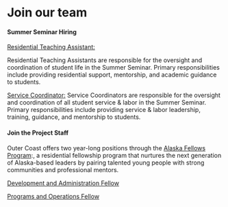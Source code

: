 # Join our team

#### Summer Seminar Hiring


[Residential Teaching Assistant:](https://docs.google.com/document/d/1yEze_z8bmGGj1oG9fsLikLWs4oEw905Rf03x8HfPNT0/edit)

Residential Teaching Assistants are responsible for the oversight and coordination of student life in the Summer Seminar. Primary responsibilities include providing residential support, mentorship, and academic guidance to students. 

[Service Coordinator:](https://docs.google.com/document/d/1Rc25MYbICypG1ryrw95a0umWGi9ZEDJrCpcHBBeFqUo/edit)
Service Coordinators are responsible for the oversight and coordination of all student service & labor in the Summer Seminar. Primary responsibilities include providing service & labor leadership, training, guidance, and mentorship to students.  


#### Join the Project Staff

Outer Coast offers two year-long positions through the [Alaska Fellows Program](http://alaskafellows.org/):, a residential fellowship program that nurtures the next generation of Alaska-based leaders by pairing talented young people with strong communities and professional mentors.


[Development and Administration Fellow](https://docs.google.com/document/d/1CBNcuQSe7UcO8kuHvtXuD1l7SHFT8c1axBIkUD1U_II/edit) 

[Programs and Operations Fellow](https://docs.google.com/document/d/1NTx3VKfctmuzvsaiT6xH0FrF2BTO95S8MnZ-R9VOwZg/edit)



